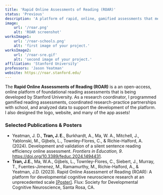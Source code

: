 ```yaml
---
title: 'Rapid Online Assessments of Reading (ROAR)'
status: 'Previous'
description: 'A platform of rapid, online, gamified assessments that measure foundational reading skills'
image:
    url: '/roar.png'
    alt: 'ROAR screenshot'
worksImage1:
    url: '/roar-schools.png'
    alt: 'first image of your project.'
worksImage2:
    url: '/roar-sre.gif'
    alt: 'second image of your project.'
affiliation: 'Stanford University'
professors: 'Jason Yeatman'
website: https://roar.stanford.edu/
---
```


The <b>Rapid Online Assessments of Reading (ROAR)</b> is a an open-access, online platform of foundational reading assessments that is being developed by Stanford University. As a research coordinator, I programmed gamified reading assessments, coordinated research-practice partnerships with school, and analyzed data to support the development of the platform. I also designed the logo, website, and many of the app assets!  

### Selected Publications & Posters
- Yeatman, J. D., **Tran, J. E.**, Burkhardt, A., Ma, W. A., Mitchell, J., Yablonski, M., Gijbels, L., Townley-Flores, C., & Richie-Halford, A. (2024). Development and validation of a silent sentence reading efficiency online assessment. *Frontiers in Education, 9*. https://doi.org/10.3389/feduc.2024.1494431.
- **Tran, J.E.**, Ma, W.A., Gijbels, L., Townley-Flores, C., Siebert, J., Murray, T., Fuentes-Jimenez, M.,  Ramamurthy, M., Richie-Halford, A., & Yeatman, J.D. (2023). Rapid Online Assessment of Reading (ROAR): A platform for developmental cognitive neuroscience research at an unprecedented scale [[Poster]](https://drive.google.com/file/d/1YRlWtpH85kxjZTuwg6GUtu2t93-x-NWy/view). Flux: Society for Developmental Cognitive Neuroscience, Santa Rosa, CA.

